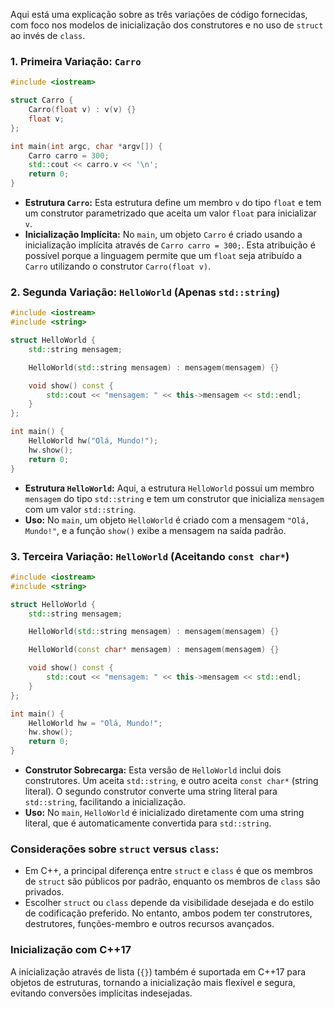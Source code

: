 Aqui está uma explicação sobre as três variações de código fornecidas, com foco nos modelos de inicialização dos construtores e no uso de `struct` ao invés de `class`.

### 1. **Primeira Variação: `Carro`**
```cpp
#include <iostream>

struct Carro {
    Carro(float v) : v(v) {}
    float v;
};

int main(int argc, char *argv[]) {
    Carro carro = 300;
    std::cout << carro.v << '\n';
    return 0;
}
```
- **Estrutura `Carro`:** Esta estrutura define um membro `v` do tipo `float` e tem um construtor parametrizado que aceita um valor `float` para inicializar `v`.
- **Inicialização Implícita:** No `main`, um objeto `Carro` é criado usando a inicialização implícita através de `Carro carro = 300;`. Esta atribuição é possível porque a linguagem permite que um `float` seja atribuído a `Carro` utilizando o construtor `Carro(float v)`.

### 2. **Segunda Variação: `HelloWorld` (Apenas `std::string`)**
```cpp
#include <iostream>
#include <string>

struct HelloWorld {
    std::string mensagem;

    HelloWorld(std::string mensagem) : mensagem(mensagem) {}

    void show() const {
        std::cout << "mensagem: " << this->mensagem << std::endl;
    }
};

int main() {
    HelloWorld hw("Olá, Mundo!");
    hw.show();
    return 0;
}
```
- **Estrutura `HelloWorld`:** Aqui, a estrutura `HelloWorld` possui um membro `mensagem` do tipo `std::string` e tem um construtor que inicializa `mensagem` com um valor `std::string`.
- **Uso:** No `main`, um objeto `HelloWorld` é criado com a mensagem `"Olá, Mundo!"`, e a função `show()` exibe a mensagem na saída padrão.

### 3. **Terceira Variação: `HelloWorld` (Aceitando `const char*`)**
```cpp
#include <iostream>
#include <string>

struct HelloWorld {
    std::string mensagem;

    HelloWorld(std::string mensagem) : mensagem(mensagem) {}

    HelloWorld(const char* mensagem) : mensagem(mensagem) {}

    void show() const {
        std::cout << "mensagem: " << this->mensagem << std::endl;
    }
};

int main() {
    HelloWorld hw = "Olá, Mundo!";
    hw.show();
    return 0;
}
```
- **Construtor Sobrecarga:** Esta versão de `HelloWorld` inclui dois construtores. Um aceita `std::string`, e outro aceita `const char*` (string literal). O segundo construtor converte uma string literal para `std::string`, facilitando a inicialização.
- **Uso:** No `main`, `HelloWorld` é inicializado diretamente com uma string literal, que é automaticamente convertida para `std::string`.

### Considerações sobre `struct` versus `class`:
- Em C++, a principal diferença entre `struct` e `class` é que os membros de `struct` são públicos por padrão, enquanto os membros de `class` são privados.
- Escolher `struct` ou `class` depende da visibilidade desejada e do estilo de codificação preferido. No entanto, ambos podem ter construtores, destrutores, funções-membro e outros recursos avançados.

### Inicialização com C++17
A inicialização através de lista (`{}`) também é suportada em C++17 para objetos de estruturas, tornando a inicialização mais flexível e segura, evitando conversões implícitas indesejadas.


